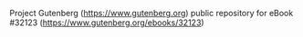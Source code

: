 Project Gutenberg (https://www.gutenberg.org) public repository for eBook #32123 (https://www.gutenberg.org/ebooks/32123)
